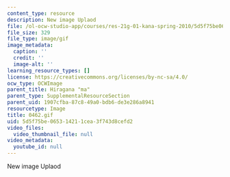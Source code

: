```yaml
---
content_type: resource
description: New image Uplaod
file: /ol-ocw-studio-app/courses/res-21g-01-kana-spring-2010/5d5f75be065314211cea3f743d8cefd2_0462.gif
file_size: 329
file_type: image/gif
image_metadata:
  caption: ''
  credit: ''
  image-alt: ''
learning_resource_types: []
license: https://creativecommons.org/licenses/by-nc-sa/4.0/
ocw_type: OCWImage
parent_title: Hiragana "ma"
parent_type: SupplementalResourceSection
parent_uid: 1907cfba-87c8-49a0-bdb6-de3e286a8941
resourcetype: Image
title: 0462.gif
uid: 5d5f75be-0653-1421-1cea-3f743d8cefd2
video_files:
  video_thumbnail_file: null
video_metadata:
  youtube_id: null
---
```

New image Uplaod
